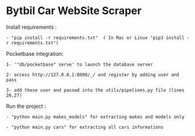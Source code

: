 # Bytbil Car WebSite Scraper

Install requirements : 

    - "pip install -r requirements.txt"  ( In Mac or Linux "pip3 install -r requirements.txt")

Pocketbase integration: 

    1- '"db/pocketbase" serve' to launch the database server 
    
    2- access http://127.0.0.1:8090/_/ and register by adding user and pass 
    
    3- add these user and passwd into the utils/pipelines.py file (lines 26,27)

Run the project :
    
    - "python main.py makes_models" for extracting makes and models only
    
    - "python main.py cars" for extracting all cars informations 
